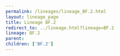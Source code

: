 ```yaml
---
permalink: /lineages/lineage_BF.2.html
layout: lineage_page
title: Lineage BF.2
redirect_to: ../lineage.html?lineage=BF.2
lineage: BF.2
parent: 
children: ['BF.2']
---
```

